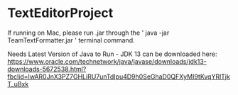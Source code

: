 # TextEditorProject


If running on Mac, please run .jar through the ' java -jar TeamTextFormatter.jar ' terminal command.

Needs Latest Version of Java to Run - JDK 13 can be downloaded here:
https://www.oracle.com/technetwork/java/javase/downloads/jdk13-downloads-5672538.html?fbclid=IwAR0JnX3PZ7GHLiRU7unTdIpu4D9h0SeGhaD0QFXyMI9tKvqYRlTjkT_uBxk

